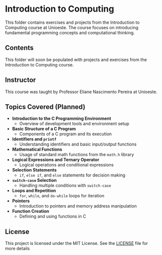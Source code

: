 # Introduction to Computing

This folder contains exercises and projects from the Introduction to Computing course at Unioeste. The course focuses on introducing fundamental programming concepts and computational thinking.

## Contents

This folder will soon be populated with projects and exercises from the Introduction to Computing course.

## Instructor

This course was taught by Professor Eliane Nascimento Pereira at Unioeste.

## Topics Covered (Planned)

- **Introduction to the C Programming Environment**
  - Overview of development tools and environment setup
- **Basic Structure of a C Program**
  - Components of a C program and its execution
- **Identifiers and `printf`**
  - Understanding identifiers and basic input/output functions
- **Mathematical Functions**
  - Usage of standard math functions from the `math.h` library
- **Logical Expressions and Ternary Operator**
  - Logical operations and conditional expressions
- **Selection Statements**
  - `if`, `else if`, and `else` statements for decision making
- **`switch-case` Selection**
  - Handling multiple conditions with `switch-case`
- **Loops and Repetition**
  - `for`, `while`, and `do-while` loops for iteration
- **Pointers**
  - Introduction to pointers and memory address manipulation
- **Function Creation**
  - Defining and using functions in C

## License

This project is licensed under the MIT License. See the [LICENSE](LICENSE) file for more details
